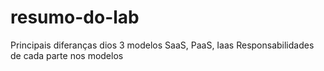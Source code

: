 # resumo-do-lab
Principais diferanças dios 3  modelos SaaS, PaaS, Iaas
Responsabilidades de cada parte nos modelos
